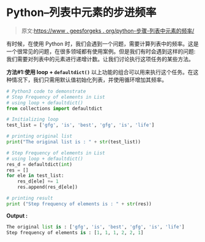 # Python–列表中元素的步进频率

> 原文:[https://www . geesforgeks . org/python-步骤-列表中元素的频率/](https://www.geeksforgeeks.org/python-step-frequency-of-elements-in-list/)

有时候，在使用 Python 时，我们会遇到一个问题，需要计算列表中的频率。这是一个很常见的问题，在很多领域都有使用案例。但是我们有时会遇到这样的问题:我们需要对列表中的元素进行递增计数。让我们讨论执行这项任务的某些方法。

**方法#1:使用 loop + `defaultdict()`**
以上功能的组合可以用来执行这个任务。在这种情况下，我们只需用默认值初始化列表，并使用循环增加其频率。

```py
# Python3 code to demonstrate 
# Step Frequency of elements in List
# using loop + defaultdict()
from collections import defaultdict

# Initializing loop 
test_list = ['gfg', 'is', 'best', 'gfg', 'is', 'life']

# printing original list 
print("The original list is : " + str(test_list))

# Step Frequency of elements in List
# using loop + defaultdict()
res_d = defaultdict(int)
res = []
for ele in test_list:
    res_d[ele] += 1
    res.append(res_d[ele])

# printing result 
print ("Step frequency of elements is : " + str(res))
```

**Output :**

```py
The original list is : ['gfg', 'is', 'best', 'gfg', 'is', 'life']
Step frequency of elements is : [1, 1, 1, 2, 2, 1]

```